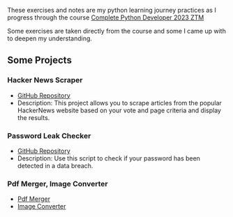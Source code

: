 These exercises and notes are my python learning journey practices as I progress through the course [Complete Python Developer 2023 ZTM](https://www.udemy.com/course/complete-python-developer-zero-to-mastery/)

Some exercises are taken directly from the course and some I came up with to deepen my understanding.

## Some Projects

### Hacker News Scraper

- [GitHub Repository](https://github.com/EceSenaEtoglu/ztm-complete-python-developer/tree/main/Scraping)
- Description: This project allows you to scrape articles from the popular HackerNews website based on your vote and page criteria and display the results.

### Password Leak Checker

- [GitHub Repository](https://github.com/EceSenaEtoglu/ztm-complete-python-developer/tree/main/Scripting/Passwordleakchecker)
- Description: Use this script to check if your password has been detected in a data breach.

### Pdf Merger, Image Converter
- [Pdf Merger](https://github.com/EceSenaEtoglu/ztm-complete-python-developer/tree/main/Scripting/Passwordleakchecker)
- [Image Converter](https://github.com/EceSenaEtoglu/ztm-complete-python-developer/tree/main/Scripting/JpgToPng)
